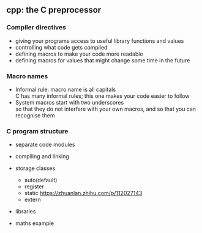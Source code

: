 ## cpp: the C preprocessor
### Compiler directives
- giving your programs access to useful library functions and values  
- controlling what code gets compiled
- defining macros to make your code more readable
- defining macros for values that might change some time in the future

### Macro names
- Informal rule: macro name is all capitals  
C has many informal rules; this one makes your code easier to follow
- System macros start with two underscores  
so that they do not interfere with your own macros, and so that you can recognise them

### C program structure
- separate code modules

- compiling and linking

- storage classes
	- auto(default)
	- register
	- static https://zhuanlan.zhihu.com/p/112027143
	- extern

- libraries

- maths example
